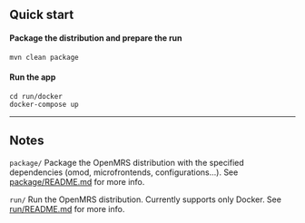 ## Quick start

#### Package the distribution and prepare the run

```
mvn clean package
```

#### Run the app
```
cd run/docker
docker-compose up
```

---

## Notes

`package/` Package the OpenMRS distribution with the specified dependencies (omod, microfrontends, configurations...). See [package/README.md](package/README.md) for more info.

`run/` Run the OpenMRS distribution. Currently supports only Docker. See [run/README.md](run/README.md) for more info.

